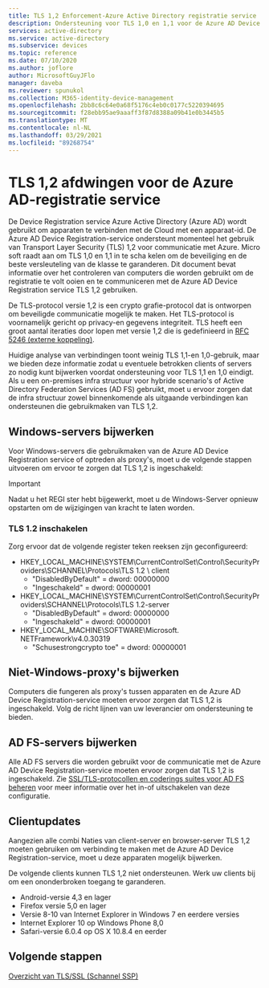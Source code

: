 ```yaml
---
title: TLS 1,2 Enforcement-Azure Active Directory registratie service
description: Ondersteuning voor TLS 1,0 en 1,1 voor de Azure AD Device Registration service verwijderen
services: active-directory
ms.service: active-directory
ms.subservice: devices
ms.topic: reference
ms.date: 07/10/2020
ms.author: joflore
author: MicrosoftGuyJFlo
manager: daveba
ms.reviewer: spunukol
ms.collection: M365-identity-device-management
ms.openlocfilehash: 2bb8c6c64e0a68f5176c4eb0c0177c5220394695
ms.sourcegitcommit: f28ebb95ae9aaaff3f87d8388a09b41e0b3445b5
ms.translationtype: MT
ms.contentlocale: nl-NL
ms.lasthandoff: 03/29/2021
ms.locfileid: "89268754"
---
```

# <a name="enforce-tls-12-for-the-azure-ad-registration-service"></a>TLS 1,2 afdwingen voor de Azure AD-registratie service

De Device Registration service Azure Active Directory (Azure AD) wordt gebruikt om apparaten te verbinden met de Cloud met een apparaat-id. De Azure AD Device Registration-service ondersteunt momenteel het gebruik van Transport Layer Security (TLS) 1,2 voor communicatie met Azure. Micro soft raadt aan om TLS 1,0 en 1,1 in te scha kelen om de beveiliging en de beste versleuteling van de klasse te garanderen. Dit document bevat informatie over het controleren van computers die worden gebruikt om de registratie te volt ooien en te communiceren met de Azure AD Device Registration service TLS 1,2 gebruiken.

De TLS-protocol versie 1,2 is een crypto grafie-protocol dat is ontworpen om beveiligde communicatie mogelijk te maken. Het TLS-protocol is voornamelijk gericht op privacy-en gegevens integriteit. TLS heeft een groot aantal iteraties door lopen met versie 1,2 die is gedefinieerd in [RFC 5246 (externe koppeling)](https://tools.ietf.org/html/rfc5246).

Huidige analyse van verbindingen toont weinig TLS 1,1-en 1,0-gebruik, maar we bieden deze informatie zodat u eventuele betrokken clients of servers zo nodig kunt bijwerken voordat ondersteuning voor TLS 1,1 en 1,0 eindigt. Als u een on-premises infra structuur voor hybride scenario's of Active Directory Federation Services (AD FS) gebruikt, moet u ervoor zorgen dat de infra structuur zowel binnenkomende als uitgaande verbindingen kan ondersteunen die gebruikmaken van TLS 1,2.

## <a name="update-windows-servers"></a>Windows-servers bijwerken

Voor Windows-servers die gebruikmaken van de Azure AD Device Registration service of optreden als proxy's, moet u de volgende stappen uitvoeren om ervoor te zorgen dat TLS 1,2 is ingeschakeld:

> [!IMPORTANT]
> Nadat u het REGI ster hebt bijgewerkt, moet u de Windows-Server opnieuw opstarten om de wijzigingen van kracht te laten worden.

### <a name="enable-tls-12"></a>TLS 1.2 inschakelen

Zorg ervoor dat de volgende register teken reeksen zijn geconfigureerd:

- HKEY_LOCAL_MACHINE\SYSTEM\CurrentControlSet\Control\SecurityProviders\SCHANNEL\Protocols\TLS 1.2 \ client
  - "DisabledByDefault" = dword: 00000000
  - "Ingeschakeld" = dword: 00000001
- HKEY_LOCAL_MACHINE\SYSTEM\CurrentControlSet\Control\SecurityProviders\SCHANNEL\Protocols\TLS 1.2-server
  - "DisabledByDefault" = dword: 00000000
  - "Ingeschakeld" = dword: 00000001
- HKEY_LOCAL_MACHINE\SOFTWARE\Microsoft\. NETFramework\v4.0.30319
  - "Schusestrongcrypto toe" = dword: 00000001

## <a name="update-non-windows-proxies"></a>Niet-Windows-proxy's bijwerken

Computers die fungeren als proxy's tussen apparaten en de Azure AD Device Registration-service moeten ervoor zorgen dat TLS 1,2 is ingeschakeld. Volg de richt lijnen van uw leverancier om ondersteuning te bieden.

## <a name="update-ad-fs-servers"></a>AD FS-servers bijwerken

Alle AD FS servers die worden gebruikt voor de communicatie met de Azure AD Device Registration-service moeten ervoor zorgen dat TLS 1,2 is ingeschakeld. Zie [SSL/TLS-protocollen en coderings suites voor AD FS beheren](/windows-server/identity/ad-fs/operations/manage-ssl-protocols-in-ad-fs) voor meer informatie over het in-of uitschakelen van deze configuratie.

## <a name="client-updates"></a>Clientupdates

Aangezien alle combi Naties van client-server en browser-server TLS 1,2 moeten gebruiken om verbinding te maken met de Azure AD Device Registration-service, moet u deze apparaten mogelijk bijwerken.

De volgende clients kunnen TLS 1,2 niet ondersteunen. Werk uw clients bij om een ononderbroken toegang te garanderen.

- Android-versie 4,3 en lager
- Firefox versie 5,0 en lager
- Versie 8-10 van Internet Explorer in Windows 7 en eerdere versies
- Internet Explorer 10 op Windows Phone 8,0
- Safari-versie 6.0.4 op OS X 10.8.4 en eerder

## <a name="next-steps"></a>Volgende stappen

[Overzicht van TLS/SSL (Schannel SSP)](/windows-server/security/tls/tls-ssl-schannel-ssp-overview)